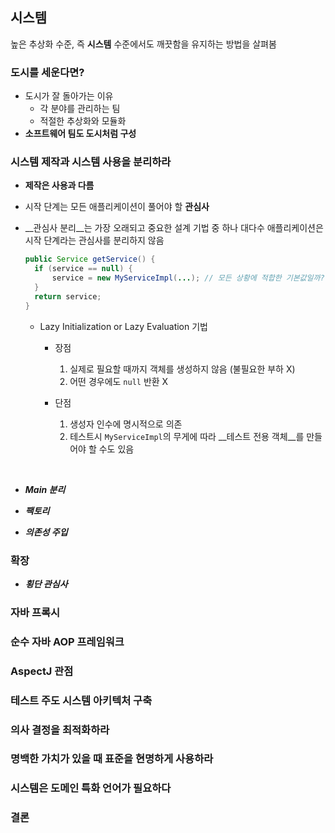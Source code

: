 ## 시스템

높은 추상화 수준, 즉 __시스템__ 수준에서도 깨끗함을 유지하는 방법을 살펴봄

### 도시를 세운다면?

- 도시가 잘 돌아가는 이유
  - 각 분야를 관리하는 팀
  - 적절한 추상화와 모듈화
- __소프트웨어 팀도 도시처럼 구성__

### 시스템 제작과 시스템 사용을 분리하라

- __제작은 사용과 다름__

- 시작 단계는 모든 애플리케이션이 풀어야 할 __관심사__

- __관심사 분리__는 가장 오래되고 중요한 설계 기법 중 하나
  대다수 애플리케이션은 시작 단계라는 관심사를 분리하지 않음

  ```java
  public Service getService() {
  	if (service == null) {
      	service = new MyServiceImpl(...); // 모든 상황에 적합한 기본값일까?
  	}
  	return service;
  }
  ```

  - Lazy Initialization or Lazy Evaluation 기법

    - 장점

      1. 실제로 필요할 때까지 객체를 생성하지 않음 (불필요한 부하 X)
      2. 어떤 경우에도 `null` 반환 X

    - 단점

      1. 생성자 인수에 명시적으로 의존
      2. 테스트시 `MyServiceImpl`의 무게에 따라 __테스트 전용 객체__를 만들어야 할 수도 있음

      ​

- ___Main 분리___

- ___팩토리___

- ___의존성 주입___


### 확장

- ___횡단 관심사___

### 자바 프록시

### 순수 자바 AOP 프레임워크

### AspectJ 관점

### 테스트 주도 시스템 아키텍처 구축

### 의사 결정을 최적화하라

### 명백한 가치가 있을 때 표준을 현명하게 사용하라

### 시스템은 도메인 특화 언어가 필요하다

### 결론

